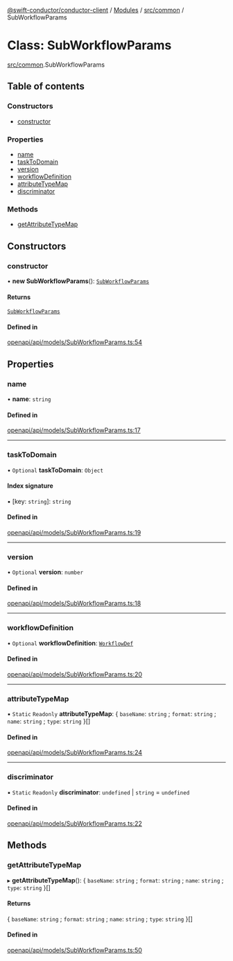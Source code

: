 [@swift-conductor/conductor-client](../README.md) / [Modules](../modules.md) / [src/common](../modules/src_common.md) / SubWorkflowParams

# Class: SubWorkflowParams

[src/common](../modules/src_common.md).SubWorkflowParams

## Table of contents

### Constructors

- [constructor](src_common.SubWorkflowParams.md#constructor)

### Properties

- [name](src_common.SubWorkflowParams.md#name)
- [taskToDomain](src_common.SubWorkflowParams.md#tasktodomain)
- [version](src_common.SubWorkflowParams.md#version)
- [workflowDefinition](src_common.SubWorkflowParams.md#workflowdefinition)
- [attributeTypeMap](src_common.SubWorkflowParams.md#attributetypemap)
- [discriminator](src_common.SubWorkflowParams.md#discriminator)

### Methods

- [getAttributeTypeMap](src_common.SubWorkflowParams.md#getattributetypemap)

## Constructors

### constructor

• **new SubWorkflowParams**(): [`SubWorkflowParams`](src_common.SubWorkflowParams.md)

#### Returns

[`SubWorkflowParams`](src_common.SubWorkflowParams.md)

#### Defined in

[openapi/api/models/SubWorkflowParams.ts:54](https://github.com/swift-conductor/conductor-client-typescript/blob/9866b7c/openapi/api/models/SubWorkflowParams.ts#L54)

## Properties

### name

• **name**: `string`

#### Defined in

[openapi/api/models/SubWorkflowParams.ts:17](https://github.com/swift-conductor/conductor-client-typescript/blob/9866b7c/openapi/api/models/SubWorkflowParams.ts#L17)

___

### taskToDomain

• `Optional` **taskToDomain**: `Object`

#### Index signature

▪ [key: `string`]: `string`

#### Defined in

[openapi/api/models/SubWorkflowParams.ts:19](https://github.com/swift-conductor/conductor-client-typescript/blob/9866b7c/openapi/api/models/SubWorkflowParams.ts#L19)

___

### version

• `Optional` **version**: `number`

#### Defined in

[openapi/api/models/SubWorkflowParams.ts:18](https://github.com/swift-conductor/conductor-client-typescript/blob/9866b7c/openapi/api/models/SubWorkflowParams.ts#L18)

___

### workflowDefinition

• `Optional` **workflowDefinition**: [`WorkflowDef`](src_common.WorkflowDef.md)

#### Defined in

[openapi/api/models/SubWorkflowParams.ts:20](https://github.com/swift-conductor/conductor-client-typescript/blob/9866b7c/openapi/api/models/SubWorkflowParams.ts#L20)

___

### attributeTypeMap

▪ `Static` `Readonly` **attributeTypeMap**: \{ `baseName`: `string` ; `format`: `string` ; `name`: `string` ; `type`: `string`  }[]

#### Defined in

[openapi/api/models/SubWorkflowParams.ts:24](https://github.com/swift-conductor/conductor-client-typescript/blob/9866b7c/openapi/api/models/SubWorkflowParams.ts#L24)

___

### discriminator

▪ `Static` `Readonly` **discriminator**: `undefined` \| `string` = `undefined`

#### Defined in

[openapi/api/models/SubWorkflowParams.ts:22](https://github.com/swift-conductor/conductor-client-typescript/blob/9866b7c/openapi/api/models/SubWorkflowParams.ts#L22)

## Methods

### getAttributeTypeMap

▸ **getAttributeTypeMap**(): \{ `baseName`: `string` ; `format`: `string` ; `name`: `string` ; `type`: `string`  }[]

#### Returns

\{ `baseName`: `string` ; `format`: `string` ; `name`: `string` ; `type`: `string`  }[]

#### Defined in

[openapi/api/models/SubWorkflowParams.ts:50](https://github.com/swift-conductor/conductor-client-typescript/blob/9866b7c/openapi/api/models/SubWorkflowParams.ts#L50)
